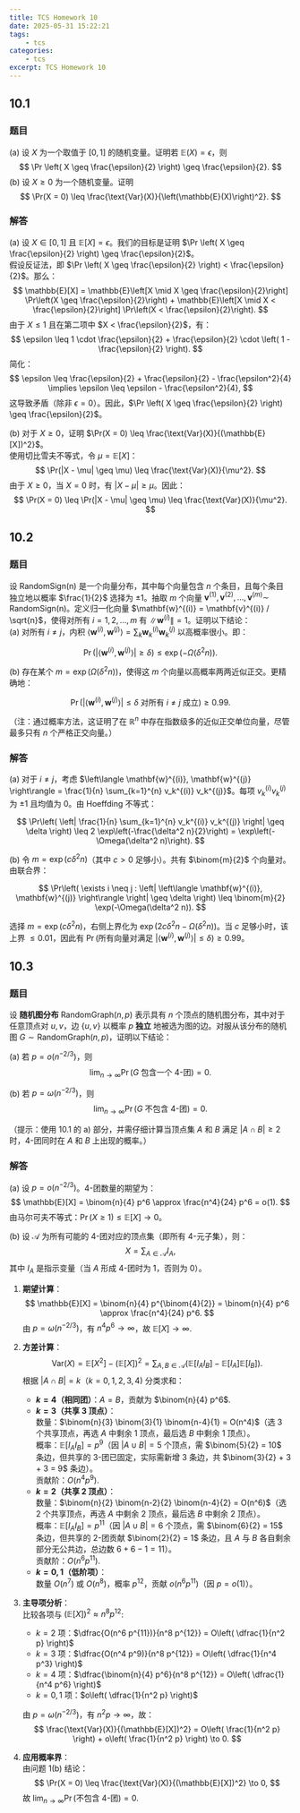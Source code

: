 ```yaml
---
title: TCS Homework 10
date: 2025-05-31 15:22:21
tags:
    - tcs
categories:
    - tcs
excerpt: TCS Homework 10
---
```

## 10.1

### 题目
(a) 设 $X$ 为一个取值于 $[0, 1]$ 的随机变量。证明若 $\mathbb{E}(X) = \epsilon$，则  
$$
\Pr \left( X \geq \frac{\epsilon}{2} \right) \geq \frac{\epsilon}{2}.
$$ 
(b) 设 $X \geq 0$ 为一个随机变量。证明  
$$
\Pr(X = 0) \leq \frac{\text{Var}(X)}{\left(\mathbb{E}(X)\right)^2}.
$$

### 解答
(a) 设 $X \in [0, 1]$ 且 $\mathbb{E}[X] = \epsilon$。我们的目标是证明 $\Pr \left( X \geq \frac{\epsilon}{2} \right) \geq \frac{\epsilon}{2}$。  
假设反证法，即 $\Pr \left( X \geq \frac{\epsilon}{2} \right) < \frac{\epsilon}{2}$。那么：  
$$
\mathbb{E}[X] = \mathbb{E}\left[X \mid X \geq \frac{\epsilon}{2}\right] \Pr\left(X \geq \frac{\epsilon}{2}\right) + \mathbb{E}\left[X \mid X < \frac{\epsilon}{2}\right] \Pr\left(X < \frac{\epsilon}{2}\right).
$$ 
由于 $X \leq 1$ 且在第二项中 $X < \frac{\epsilon}{2}$，有：  
$$
\epsilon \leq 1 \cdot \frac{\epsilon}{2} + \frac{\epsilon}{2} \cdot \left( 1 - \frac{\epsilon}{2} \right).
$$ 
简化：  
$$
\epsilon \leq \frac{\epsilon}{2} + \frac{\epsilon}{2} - \frac{\epsilon^2}{4} \implies \epsilon \leq \epsilon - \frac{\epsilon^2}{4},
$$ 
这导致矛盾（除非 $\epsilon = 0$）。因此，$\Pr \left( X \geq \frac{\epsilon}{2} \right) \geq \frac{\epsilon}{2}$。  

(b) 对于 $X \geq 0$，证明 $\Pr(X = 0) \leq \frac{\text{Var}(X)}{(\mathbb{E}[X])^2}$。  
使用切比雪夫不等式，令 $\mu = \mathbb{E}[X]$：  
$$
\Pr(|X - \mu| \geq \mu) \leq \frac{\text{Var}(X)}{\mu^2}.
$$ 
由于 $X \geq 0$，当 $X = 0$ 时，有 $|X - \mu| \geq \mu$。因此：  
$$
\Pr(X = 0) \leq \Pr(|X - \mu| \geq \mu) \leq \frac{\text{Var}(X)}{\mu^2}.
$$

## 10.2
### 题目
设 RandomSign(n) 是一个向量分布，其中每个向量包含 $n$ 个条目，且每个条目独立地以概率 $\frac{1}{2}$ 选择为 $\pm 1$。抽取 $m$ 个向量 $\mathbf{v}^{(1)}, \mathbf{v}^{(2)}, \ldots, \mathbf{v}^{(m)} \sim$ RandomSign(n)。定义归一化向量 $\mathbf{w}^{(i)} = \mathbf{v}^{(i)} / \sqrt{n}$，使得对所有 $i = 1, 2, \ldots, m$ 有 $\|\mathbf{w}^{(i)}\| = 1$。证明以下结论：  
(a) 对所有 $i \neq j$，内积 $\left\langle \mathbf{w}^{(i)}, \mathbf{w}^{(j)} \right\rangle = \sum_k \mathbf{w}_k^{(i)} \mathbf{w}_k^{(j)}$ 以高概率很小。即：  

$$
\Pr\left( \left| \left\langle \mathbf{w}^{(i)}, \mathbf{w}^{(j)} \right\rangle \right| \geq \delta \right) \leq \exp\left(-\Omega(\delta^2 n)\right).
$$

(b) 存在某个 $m = \exp(\Omega(\delta^2 n))$，使得这 $m$ 个向量以高概率两两近似正交。更精确地：  

$$
\Pr\left( \left| \left\langle \mathbf{w}^{(i)}, \mathbf{w}^{(j)} \right\rangle \right| \leq \delta \text{ 对所有 } i \neq j \text{ 成立} \right) \geq 0.99.
$$

（注：通过概率方法，这证明了在 $\mathbb{R}^n$ 中存在指数级多的近似正交单位向量，尽管最多只有 $n$ 个严格正交向量。）

### 解答
(a) 对于 $i \neq j$，考虑 $\left\langle \mathbf{w}^{(i)}, \mathbf{w}^{(j)} \right\rangle = \frac{1}{n} \sum_{k=1}^{n} v_k^{(i)} v_k^{(j)}$。每项 $v_k^{(i)} v_k^{(j)}$ 为 $\pm 1$ 且均值为 0。由 Hoeffding 不等式：  

$$
\Pr\left( \left| \frac{1}{n} \sum_{k=1}^{n} v_k^{(i)} v_k^{(j)} \right| \geq \delta \right) \leq 2 \exp\left(-\frac{\delta^2 n}{2}\right) = \exp\left(-\Omega(\delta^2 n)\right).
$$

(b) 令 $m = \exp(c \delta^2 n)$（其中 $c > 0$ 足够小）。共有 $\binom{m}{2}$ 个向量对。由联合界：  

$$
\Pr\left( \exists i \neq j : \left| \left\langle \mathbf{w}^{(i)}, \mathbf{w}^{(j)} \right\rangle \right| \geq \delta \right) \leq \binom{m}{2} \exp(-\Omega(\delta^2 n)).
$$

选择 $m = \exp(c \delta^2 n)$，右侧上界化为 $\exp(2c \delta^2 n - \Omega(\delta^2 n))$。当 $c$ 足够小时，该上界 $\leq 0.01$，因此有 $\Pr(\text{所有向量对满足 } \left| \left\langle \mathbf{w}^{(i)}, \mathbf{w}^{(j)} \right\rangle \right| \leq \delta) \geq 0.99$。

## 10.3
### 题目
设 **随机图分布** $\text{RandomGraph}(n,p)$ 表示具有 $n$ 个顶点的随机图分布，其中对于任意顶点对 $u,v$，边 $\{u,v\}$ 以概率 $p$ **独立** 地被选为图的边。对服从该分布的随机图 $G \sim \text{RandomGraph}(n,p)$，证明以下结论：  

(a) 若 $p = o(n^{-2/3})$，则  
$$
\lim_{n \to \infty} \Pr(G \text{ 包含一个 } 4\text{-团}) = 0.
$$ 

(b) 若 $p = \omega(n^{-2/3})$，则  
$$
\lim_{n \to \infty} \Pr(G \text{ 不包含 } 4\text{-团}) = 0.
$$ 

（提示：使用 10.1 的 a) 部分，并需仔细计算当顶点集 $A$ 和 $B$ 满足 $|A \cap B| \geq 2$ 时，$4$-团同时在 $A$ 和 $B$ 上出现的概率。）  

### 解答
(a) 设 $p = o(n^{-2/3})$。$4$-团数量的期望为：  
$$
\mathbb{E}[X] = \binom{n}{4} p^6 \approx \frac{n^4}{24} p^6 = o(1).
$$ 
由马尔可夫不等式：$\Pr(X \geq 1) \leq \mathbb{E}[X] \to 0$。  

(b) 设 $\mathcal{A}$ 为所有可能的 4-团对应的顶点集（即所有 4-元子集），则：
$$
X = \sum_{A \in \mathcal{A}} I_A,
$$
其中 $I_A$ 是指示变量（当 $A$ 形成 4-团时为 1，否则为 0）。

1. **期望计算**：  
   $$
   \mathbb{E}[X] = \binom{n}{4} p^{\binom{4}{2}} = \binom{n}{4} p^6 \approx \frac{n^4}{24} p^6.
   $$
   由 $p = \omega(n^{-2/3})$，有 $n^4 p^6 \to \infty$，故 $\mathbb{E}[X] \to \infty$.

2. **方差计算**：  
   $$
   \text{Var}(X) = \mathbb{E}[X^2] - (\mathbb{E}[X])^2 = \sum_{A,B \in \mathcal{A}} \left( \mathbb{E}[I_A I_B] - \mathbb{E}[I_A] \mathbb{E}[I_B] \right).
   $$
   根据 $|A \cap B| = k$（$k = 0,1,2,3,4$) 分类求和：
   - **$k=4$（相同团）**：$A=B$，贡献为 $\binom{n}{4} p^6$.
   - **$k=3$（共享 3 顶点）**：  
     数量：$\binom{n}{3} \binom{3}{1} \binom{n-4}{1} = O(n^4)$（选 3 个共享顶点，再选 $A$ 中剩余 1 顶点，最后选 $B$ 中剩余 1 顶点）。  
     概率：$\mathbb{E}[I_A I_B] = p^{9}$（因 $|A \cup B| = 5$ 个顶点，需 $\binom{5}{2} = 10$ 条边，但共享的 3-团已固定，实际需新增 3 条边，共 $\binom{3}{2} + 3 + 3 = 9$ 条边）。  
     贡献阶：$O(n^4 p^9)$.
   - **$k=2$（共享 2 顶点）**：  
     数量：$\binom{n}{2} \binom{n-2}{2} \binom{n-4}{2} = O(n^6)$（选 2 个共享顶点，再选 $A$ 中剩余 2 顶点，最后选 $B$ 中剩余 2 顶点）。  
     概率：$\mathbb{E}[I_A I_B] = p^{11}$（因 $|A \cup B| = 6$ 个顶点，需 $\binom{6}{2} = 15$ 条边，但共享的 2-团贡献 $\binom{2}{2} = 1$ 条边，且 $A$ 与 $B$ 各自剩余部分无公共边，总边数 $6 + 6 - 1 = 11$）。  
     贡献阶：$O(n^6 p^{11})$.
   - **$k=0,1$（低阶项）**：  
     数量 $O(n^7)$ 或 $O(n^8)$，概率 $p^{12}$，贡献 $o(n^6 p^{11})$（因 $p = o(1)$）。

3. **主导项分析**：  
   比较各项与 $(\mathbb{E}[X])^2 \approx n^8 p^{12}$:
   - $k=2$ 项：$\dfrac{O(n^6 p^{11})}{n^8 p^{12}} = O\left( \dfrac{1}{n^2 p} \right)$
   - $k=3$ 项：$\dfrac{O(n^4 p^9)}{n^8 p^{12}} = O\left( \dfrac{1}{n^4 p^3} \right)$
   - $k=4$ 项：$\dfrac{\binom{n}{4} p^6}{n^8 p^{12}} = O\left( \dfrac{1}{n^4 p^6} \right)$
   - $k=0,1$ 项：$o\left( \dfrac{1}{n^2 p} \right)$

   由 $p = \omega(n^{-2/3})$，有 $n^2 p \to \infty$，故：
   $$
   \frac{\text{Var}(X)}{(\mathbb{E}[X])^2} = O\left( \frac{1}{n^2 p} \right) + o\left( \frac{1}{n^2 p} \right) \to 0.
   $$

4. **应用概率界**：  
   由问题 1(b) 结论：
   $$
   \Pr(X = 0) \leq \frac{\text{Var}(X)}{(\mathbb{E}[X])^2} \to 0,
   $$
   故 $\lim_{n \to \infty} \Pr(\text{不包含 } 4\text{-团}) = 0$.